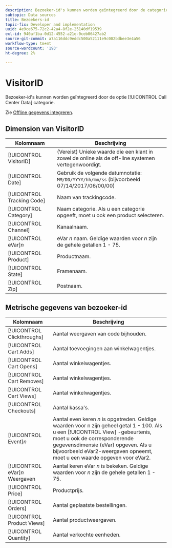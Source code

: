 ```yaml
---
description: Bezoeker-id's kunnen worden geïntegreerd door de categorie Algemeen (Transactie-id) te selecteren.
subtopic: Data sources
title: Bezoekers-id
topic-fix: Developer and implementation
uuid: 4e9ce675-72c2-42a4-8f2e-25140df19539
exl-id: 940af1ba-0d12-4552-a21e-0ceb06427ab2
source-git-commit: a7a116ddc9eddc500a52111e9c002bdbee3e4a56
workflow-type: tm+mt
source-wordcount: '193'
ht-degree: 2%

---
```


# VisitorID

Bezoeker-id&#39;s kunnen worden geïntegreerd door de optie [!UICONTROL Call Center Data] categorie.

Zie [Offline gegevens integreren](/help/import/c-data-sources/datasrc-integrating-offline-data.md).

## Dimension van VisitorID

| Kolomnaam | Beschrijving |
|--- |--- |
| [!UICONTROL VisitorID] | (Vereist) Unieke waarde die een klant in zowel de online als de off-line systemen vertegenwoordigt. |
| [!UICONTROL Date] | Gebruik de volgende datumnotatie: `MM/DD/YYYY/hh/mm/ss` (bijvoorbeeld 07/14/2017/06/00/00) |
| [!UICONTROL Tracking Code] | Naam van trackingcode. |
| [!UICONTROL Category] | Naam categorie. Als u een categorie opgeeft, moet u ook een product selecteren. |
| [!UICONTROL Channel] | Kanaalnaam. |
| [!UICONTROL eVar]*n* | eVar *n* naam. Geldige waarden voor *n* zijn de gehele getallen 1 - 75. |
| [!UICONTROL Product] | Productnaam. |
| [!UICONTROL State] | Framenaam. |
| [!UICONTROL Zip] | Postnaam. |

## Metrische gegevens van bezoeker-id

| Kolomnaam | Beschrijving |
| --- | --- |
| [!UICONTROL Clickthroughs] | Aantal weergaven van code bijhouden. |
| [!UICONTROL Cart Adds] | Aantal toevoegingen aan winkelwagentjes. |
| [!UICONTROL Cart Opens] | Aantal winkelwagentjes. |
| [!UICONTROL Cart Removes] | Aantal winkelwagentjes. |
| [!UICONTROL Cart Views] | Aantal winkelwagentjes. |
| [!UICONTROL Checkouts] | Aantal kassa&#39;s. |
| [!UICONTROL Event]*n* | Aantal even keren *n* is opgetreden. Geldige waarden voor n zijn geheel getal 1 - 100.  Als u een [!UICONTROL View] -gebeurtenis, moet u ook de corresponderende gegevensdimensie (eVar) opgeven. Als u bijvoorbeeld eVar2-weergaven opneemt, moet u een waarde opgeven voor eVar2. |
| [!UICONTROL eVar]*n* Weergaven | Aantal keren eVar *n* is bekeken. Geldige waarden voor *n* zijn de gehele getallen 1 - 75. |
| [!UICONTROL Price] | Productprijs. |
| [!UICONTROL Orders] | Aantal geplaatste bestellingen. |
| [!UICONTROL Product Views] | Aantal productweergaven. |
| [!UICONTROL Quantity] | Aantal verkochte eenheden. |
